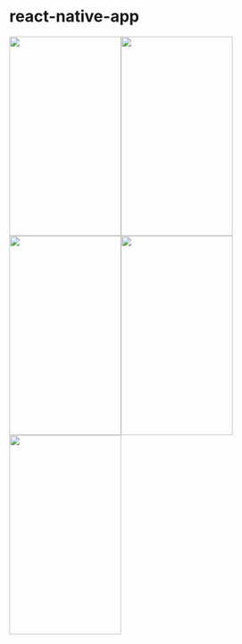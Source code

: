# react-native-app
<img src="https://i.ibb.co/sC6zkqZ/Screenshot-1620813532.png" data-canonical-src="https://gyazo.com/eb5c5741b6a9a16c692170a41a49c858.png" width="200" height="356" /><img src="https://i.ibb.co/rpG2tpW/Screenshot-1620813598.png" data-canonical-src="https://i.ibb.co/rpG2tpW/Screenshot-1620813598.png" width="200" height="356" /><img src="https://i.ibb.co/xjvs6Gs/Screenshot-1620813618.png" data-canonical-src="https://i.ibb.co/xjvs6Gs/Screenshot-1620813618.png" width="200" height="356" /><img src="https://i.ibb.co/dWqr5Mz/Screenshot-1620813705.png" data-canonical-src="https://i.ibb.co/dWqr5Mz/Screenshot-1620813705.png" width="200" height="356" /><img src="https://i.ibb.co/W0sGD0X/Screenshot-1620813719.png" data-canonical-src="https://i.ibb.co/W0sGD0X/Screenshot-1620813719.png" width="200" height="356" />
